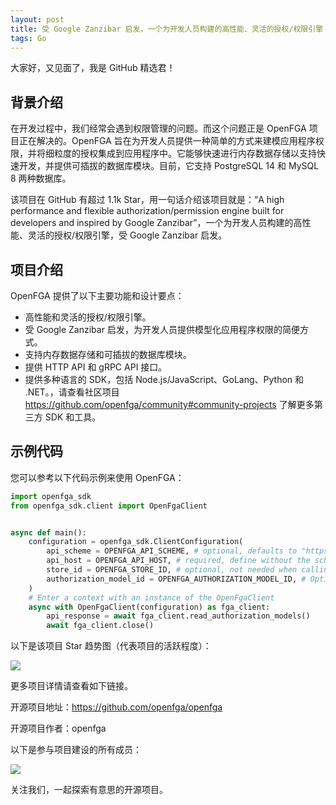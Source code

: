 ```yaml
---
layout: post
title: 受 Google Zanzibar 启发，一个为开发人员构建的高性能、灵活的授权/权限引擎
tags: Go
---
```


大家好，又见面了，我是 GitHub 精选君！

## 背景介绍

在开发过程中，我们经常会遇到权限管理的问题。而这个问题正是 OpenFGA 项目正在解决的。OpenFGA 旨在为开发人员提供一种简单的方式来建模应用程序权限，并将细粒度的授权集成到应用程序中。它能够快速进行内存数据存储以支持快速开发，并提供可插拔的数据库模块。目前，它支持 PostgreSQL 14 和 MySQL 8 两种数据库。

该项目在 GitHub 有超过 1.1k Star，用一句话介绍该项目就是：“A high performance and flexible authorization/permission engine built for developers and inspired by Google Zanzibar”，一个为开发人员构建的高性能、灵活的授权/权限引擎，受 Google Zanzibar 启发。

## 项目介绍

OpenFGA 提供了以下主要功能和设计要点：

- 高性能和灵活的授权/权限引擎。
- 受 Google Zanzibar 启发，为开发人员提供模型化应用程序权限的简便方式。
- 支持内存数据存储和可插拔的数据库模块。
- 提供 HTTP API 和 gRPC API 接口。
- 提供多种语言的 SDK，包括 Node.js/JavaScript、GoLang、Python 和 .NET。，请查看社区项目 https://github.com/openfga/community#community-projects 了解更多第三方 SDK 和工具。

## 示例代码

您可以参考以下代码示例来使用 OpenFGA：

```python
import openfga_sdk
from openfga_sdk.client import OpenFgaClient


async def main():
    configuration = openfga_sdk.ClientConfiguration(
        api_scheme = OPENFGA_API_SCHEME, # optional, defaults to "https"
        api_host = OPENFGA_API_HOST, # required, define without the scheme (e.g. api.fga.example instead of https://api.fga.example)
        store_id = OPENFGA_STORE_ID, # optional, not needed when calling `CreateStore` or `ListStores`
        authorization_model_id = OPENFGA_AUTHORIZATION_MODEL_ID, # Optional, can be overridden per request
    )
    # Enter a context with an instance of the OpenFgaClient
    async with OpenFgaClient(configuration) as fga_client:
        api_response = await fga_client.read_authorization_models()
        await fga_client.close()

```

以下是该项目 Star 趋势图（代表项目的活跃程度）：

![](https://api.star-history.com/svg?repos=openfga/openfga&type=Timeline)

更多项目详情请查看如下链接。

开源项目地址：https://github.com/openfga/openfga 

开源项目作者：openfga

以下是参与项目建设的所有成员：

![](https://contrib.rocks/image?repo=openfga/openfga)

关注我们，一起探索有意思的开源项目。